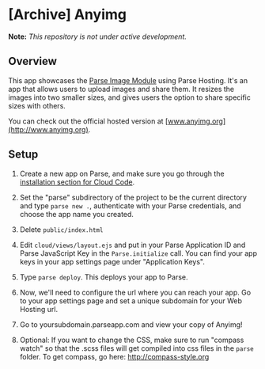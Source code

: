 [Archive] Anyimg
================

**Note:** *This repository is not under active development.*

Overview
--------

This app showcases the [Parse Image Module](https://www.parse.com/docs/cloud_code_guide#images)
using Parse Hosting. It's an app that allows users to
upload images and share them. It resizes the images into
two smaller sizes, and gives users the option to share
specific sizes with others.

You can check out the official hosted version
at [www.anyimg.org](http://www.anyimg.org).

Setup
-----

1. Create a new app on Parse, and make sure you go
through the [installation section for Cloud Code](https://parse.com/docs/cloud_code_guide#started-installing).

2. Set the "parse" subdirectory of the project to be the current directory and type `parse new .`, authenticate with your Parse credentials,
and choose the app name you created.

3. Delete `public/index.html`

4. Edit `cloud/views/layout.ejs` and put in your Parse Application ID and Parse
JavaScript Key in the `Parse.initialize` call.
You can find your app keys in your app settings
page under "Application Keys".

5. Type `parse deploy`. This deploys your app to Parse.

6. Now, we'll need to configure the url where you can
reach your app. Go to your app settings page and set
a unique subdomain for your Web Hosting url.

7. Go to yoursubdomain.parseapp.com and view your copy of Anyimg!

8. Optional: If you want to change the CSS, make sure to
run "compass watch" so that the .scss files will get
compiled into css files in the `parse` folder. To get compass, go here: http://compass-style.org


